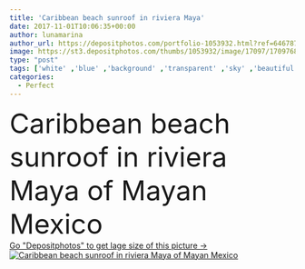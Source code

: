 ```yaml
---
title: 'Caribbean beach sunroof in riviera Maya'
date: 2017-11-01T10:06:35+00:00
author: lunamarina
author_url: https://depositphotos.com/portfolio-1053932.html?ref=64678756
image: https://st3.depositphotos.com/thumbs/1053932/image/17097/170976844/api_thumb_450.jpg?forcejpeg=true
type: "post"
tags: ['white' ,'blue' ,'background' ,'transparent' ,'sky' ,'beautiful' ,'travel' ,'palm' ,'summer' ,'nature' ,'water' ,'sunny' ,'sea' ,'umbrella' ,'turquoise' ,'tropical' ,'landscape' ,'aqua' ,'horizon' ,'world' ,'american' ,'bay' ,'beach' ,'coast' ,'scenic' ,'shore' ,'landmark' ,'sand' ,'vacation' ,'resort' ,'perfect' ,'mexican' ,'america' ,'island' ,'tropic' ,'touristic' ,'atlantic' ,'destination' ,'caribbean' ,'mexico' ,'thatch' ,'maya' ,'mayan' ,'playa' ,'riviera' ,'yucatan' ,'cancun' ,'sunroof' ,'quintana roo' ]
categories: 
  - Perfect
---
```

<div aling="center">
            <font size="60"> Caribbean beach sunroof in riviera Maya of Mayan Mexico</font>   
</div>
<div>
    <a href='https://st3.depositphotos.com/thumbs/1053932/image/17097/170976844/api_thumb_450.jpg?forcejpeg=true?ref=64678756' target=_blank > Go "Depositphotos" to get lage size of this picture ->
        <img href='https://st3.depositphotos.com/thumbs/1053932/image/17097/170976844/api_thumb_450.jpg?forcejpeg=true?ref=64678756' src='https://st3.depositphotos.com/1053932/17097/i/950/depositphotos_170976844-stock-photo-caribbean-beach-sunroof-in-riviera.jpg?forcejpeg=true' alt='Caribbean beach sunroof in riviera Maya of Mayan Mexico' >
    </a>
</div>
